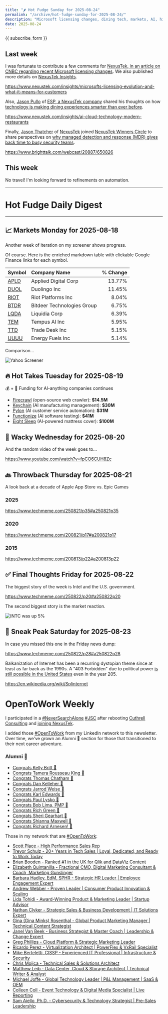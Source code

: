 ```yaml
---
title: "🌶️ Hot Fudge Sunday for 2025-08-24"
permalink: "/archive/hot-fudge-sunday-for-2025-08-24/"
description: "Microsoft licensing changes, dining tech, markets, AI, history, and more"
date: 2025-08-24
---
```


{{ subscribe_form }}

## Last week

I was fortunate to contribute a few comments for [NexusTek, in an article on CNBC regarding recent Microsoft licensing changes](https://www.cnbc.com/2025/08/20/microsoft-guidance-probably-includes-gutting-volume-discounts-analyst.html). We also published more details on [NexusTek Insights](https://www.nexustek.com/insights/microsofts-licensing-evolution-and-what-it-means-for-customers).

https://www.nexustek.com/insights/microsofts-licensing-evolution-and-what-it-means-for-customers

Also, [Jason Pullo](https://www.linkedin.com/in/jason-pullo-61927b9/) of [ESP, a NexusTek company](https://www.nexustek.com/esp) shared his thoughts on how [technology is making dining experiences smarter than ever before](https://www.nexustek.com/insights/ai-cloud-technology-modern-restaurants).

https://www.nexustek.com/insights/ai-cloud-technology-modern-restaurants

Finally, [Jason Thatcher](https://www.linkedin.com/in/jason-thatcher-464a4a35a/) of [NexusTek](https://www.nexustek.com/solutions/managed-detection-response) joined [NexusTek Winners Circle](https://www.brighttalk.com/channel/20887/) to share perspectives on [why managed detection and response (MDR) gives back time to busy security teams](https://www.brighttalk.com/webcast/20887/650826).

https://www.brighttalk.com/webcast/20887/650826

## This week

No travel! I'm looking forward to refinements on automation.

---
   
# Hot Fudge Daily Digest
   
---
## 📈 Markets Monday for 2025-08-18
 
Another week of iteration on my screener shows progress.

Of course. Here is the enriched markdown table with clickable Google Finance links for each symbol.

| Symbol | Company Name | % Change |
| :--- | :--- | ---: |
| [APLD](https://www.google.com/finance/quote/APLD:NASDAQ) | Applied Digital Corp | 13.77% |
| [DUOL](https://www.google.com/finance/quote/DUOL:NASDAQ) | Duolingo Inc | 11.45% |
| [RIOT](https://www.google.com/finance/quote/RIOT:NASDAQ) | Riot Platforms Inc | 8.04% |
| [BTDR](https://www.google.com/finance/quote/BTDR:NASDAQ) | Bitdeer Technologies Group | 6.75% |
| [LQDA](https://www.google.com/finance/quote/LQDA:NASDAQ) | Liquidia Corp | 6.39% |
| [TEM](https://www.google.com/finance/quote/TEM:NASDAQ) | Tempus AI Inc | 5.95% |
| [TTD](https://www.google.com/finance/quote/TTD:NASDAQ) | Trade Desk Inc | 5.15% |
| [UUUU](https://www.google.com/finance/quote/UUUU:NYSEAMERICAN) | Energy Fuels Inc | 5.14% |

Comparison...

![Yahoo Screener](https://assets.buttondown.email/images/4efc60f3-7208-4bac-a116-2e5643b9bc9e.png?w=960&amp;fit=max)

   
## 🔥 Hot Takes Tuesday for 2025-08-19
 
💰 + 🤖 Funding for AI-anything companies continues

* [Firecrawl](https://www.techmeme.com/250819/p32#a250819p32) (open-source web crawler): **$14.5M**
* [Keychain](https://www.techmeme.com/250819/p13#a250819p13) (AI manufacturing management): **$30M**
* [Pylon](https://www.techmeme.com/250819/p23#a250819p23) (AI customer service automation): **$31M**
* [Functionize](https://www.techmeme.com/250819/p16#a250819p16) (AI software testing): **$41M**
* [Eight Sleep](https://www.techmeme.com/250819/p9#a250819p9) (AI-powered mattress cover): **$100M**

   
## 🤪 Wacky Wednesday for 2025-08-20
 
And the random video of the week goes to...

https://www.youtube.com/watch?v=fpCO6CUH8Zc
   
## 🔙 Throwback Thursday for 2025-08-21
 
A look back at a decade of Apple App Store vs. Epic Games

### 2025

https://www.techmeme.com/250821/p35#a250821p35

### 2020

https://www.techmeme.com/200821/p17#a200821p17

### 2015

https://www.techmeme.com/200813/p22#a200813p22


   
## ✅ Final Thoughts Friday for 2025-08-22
 
The biggest story of the week is Intel and the U.S. government.

https://www.techmeme.com/250822/p20#a250822p20

The second biggest story is the market reaction.

![INTC was up 5%](https://assets.buttondown.email/images/42b1eabc-5299-411a-843a-8284e70813bb.png?w=960&amp;fit=max)




   
## 🔮 Sneak Peak Saturday for 2025-08-23
 
In case you missed this one in the Friday news dump:

https://www.techmeme.com/250822/p28#a250822p28

Balkanization of Internet has been a recurring dystopian theme since at least as far back as the 1990s. A "403 Forbidden" due to political power [is still possible in the United States](https://en.wikipedia.org/wiki/Internet_censorship_in_the_United_States#State_laws) even in the year 205.

https://en.wikipedia.org/wiki/Splinternet
   


# OpenToWork Weekly

I participated in a [#NeverSearchAlone](https://www.youtube.com/watch?v=OH3nzRdwYPA) [#JSC](https://www.phyl.org/jsc) after rebooting [Cuthrell Consulting](https://cuthrell.consulting) and [joining NexusTek](https://cuthrell.consulting/blog/jay-cuthrell-joins-nexustek/).

I added those [#OpenToWork](https://www.linkedin.com/search/results/content/?keywords=%23OpenToWork&amp;origin=FACETED_SEARCH&amp;postedBy=%5B%22first%22%5D&amp;sid=TbC&amp;sortBy=%22date_posted%22) from my LinkedIn network to this newsletter. Over time, we've grown an Alumni 🎉 section for those that transitioned to their next career adventure.

### Alumni 🎉

- [Congrats Kelly Britt 🎉](https://www.linkedin.com/posts/activity-7351735768186306560-_6Ls?utm_source=share&amp;utm_medium=member_desktop&amp;rcm=ACoAACk1T7oBu6QkP2p3bHgknv3R55ktER0dzqc)
- [Congrats Tamera Rousseau King 🎉](https://www.linkedin.com/posts/activity-7343345962272120833-RNuK?utm_source=share&amp;utm_medium=member_desktop&amp;rcm=ACoAACk1T7oBu6QkP2p3bHgknv3R55ktER0dzqc)
- [Congrats Thomas Chatham 🎉](https://www.linkedin.com/in/thomaschatham/)
- [Congrats Dan Kelleher 🎉](https://www.linkedin.com/in/kelleherdan/)
- [Congrats Jarrod Weise 🎉](https://www.linkedin.com/posts/jarrodweise_thechargeahead-electricvehicles-innovation-activity-7325543362621509632-t5Oy?utm_source=share&amp;utm_medium=member_desktop&amp;rcm=ACoAACk1T7oBu6QkP2p3bHgknv3R55ktER0dzqc)
- [Congrats Karl Edwards 🎉](https://www.linkedin.com/posts/edwardskarl_im-happy-to-share-that-im-starting-a-new-activity-7323502970120138752-SLA-?utm_source=share&amp;utm_medium=member_desktop&amp;rcm=ACoAACk1T7oBu6QkP2p3bHgknv3R55ktER0dzqc)
- [Congrats Paul Lysko 🎉](https://www.linkedin.com/posts/paullysko_hellyeah-activity-7315070360708603905-ZDc_?utm_source=share&amp;utm_medium=member_desktop&amp;rcm=ACoAACk1T7oBu6QkP2p3bHgknv3R55ktER0dzqc)
- [Congrats Bob Lima, PMP 🎉](https://www.linkedin.com/posts/limarobert_im-happy-to-share-that-im-starting-a-new-activity-7315167863147769856-Tsk-?utm_source=share&amp;utm_medium=member_desktop&amp;rcm=ACoAACk1T7oBu6QkP2p3bHgknv3R55ktER0dzqc)
- [Congrats Rich Green 🎉](https://www.linkedin.com/posts/rich-green-5304804_im-happy-to-share-that-im-starting-a-new-activity-7312272227184324608-HmZN?utm_source=share&amp;utm_medium=member_desktop&amp;rcm=ACoAACk1T7oBu6QkP2p3bHgknv3R55ktER0dzqc)
- [Congrats Sheri Gearhart 🎉](https://www.linkedin.com/posts/sheri-gearhart_im-happy-to-share-that-im-starting-a-new-activity-7314986352909983745-VKzo?utm_source=share&amp;utm_medium=member_desktop&amp;rcm=ACoAACk1T7oBu6QkP2p3bHgknv3R55ktER0dzqc)
- [Congrats Shianna Maxwell 🎉](https://www.linkedin.com/posts/shiannamaxwell_im-happy-to-share-that-im-starting-a-new-activity-7302404919678902272-FHRz?utm_source=share&amp;utm_medium=member_desktop&amp;rcm=ACoAACk1T7oBu6QkP2p3bHgknv3R55ktER0dzqc)
- [Congrats Richard Arnesen! 🎉](https://www.linkedin.com/posts/richard-arnesen_im-happy-to-share-that-im-starting-a-new-activity-7290099022084616192-QjYm?utm_source=share&amp;utm_medium=member_desktop)

Those in my network that are [#OpenToWork](https://www.linkedin.com/search/results/content/?keywords=%23OpenToWork&amp;origin=FACETED_SEARCH&amp;postedBy=%5B%22first%22%5D&amp;sid=TbC&amp;sortBy=%22date_posted%22):

- [Scott Place - High Performance Sales Rep](https://www.linkedin.com/in/scottplace/)
- [Trevor Schulz - 20+ Years in Tech Sales | Loyal, Dedicated, and Ready to Work Today](https://www.linkedin.com/in/trevorschulz/)
- [Brian Booden - Ranked #1 in the UK for Qlik and DataViz Content](https://www.linkedin.com/in/qlikluminary/)
- [Elizabeth Quintanilla - Fractional CMO, Digital Marketing Consultant &amp; Coach, Marketing Gunslinger](https://www.linkedin.com/in/elizabethquintanilla/)
- [Barbara Hadley, EdM, SPHR - Strategic HR Leader | Employee Engagement Expert](https://www.linkedin.com/in/barbarahadleyhrleader/)
- [Andrew Webber - Proven Leader | Consumer Product Innovation &amp; Scaling](https://www.linkedin.com/in/andrewwebber/)
- [Lida Tohidi - Award-Winning Product &amp; Marketing Leader | Startup Advisor](https://www.linkedin.com/in/lidatohidi/)
- [Nathan Clyker - Strategic Sales &amp; Business Development | IT Solutions Expert](https://www.linkedin.com/in/nathan-clyker/)
- [Gina (Gina Minks) Rosenthal - Global Product Marketing Manager | Technical Content Strategist](https://www.linkedin.com/in/gminks/)
- [Janel Van Beek - Business Strategist &amp; Master Coach | Leadership &amp; Change Expert](https://www.linkedin.com/in/janellanzadbafrancievanwirkus220/)
- [Greg Phillips - Cloud Platform &amp; Strategic Marketing Leader](https://www.linkedin.com/in/gregaphillips/)
- [Ricardo Perez - Virtualization Architect | PowerFlex &amp; VxRail Specialist](https://www.linkedin.com/in/ricardo-perez-atx)
- [Mike Berteletti, CISSP - Experienced IT Professional | Infrastructure &amp; Security](https://www.linkedin.com/in/mike-berteletti-cissp/)
- [Chris Mojica - Technical Sales &amp; Solutions Architect](https://www.linkedin.com/in/pcmojica/)
- [Matthew Leib - Data Center, Cloud &amp; Storage Architect | Technical Writer &amp; Analyst](https://www.linkedin.com/in/matthewleib/)
- [Michael Joffe - Global Technology Leader | P&amp;L Management | SaaS &amp; OEM](https://www.linkedin.com/in/joffemichael/)
- [Colleen Coll - Event Technology &amp; Digital Media Specialist | Live Reporting](https://www.linkedin.com/in/colleen-coll-b971505/)
- [Sam Aiello, Ph.D. - Cybersecurity &amp; Technology Strategist | Pre-Sales Leadership](https://www.linkedin.com/in/samaiello/)
